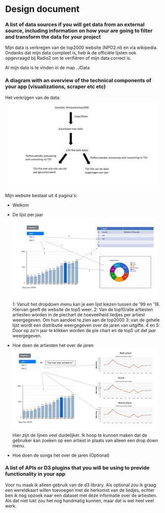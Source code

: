 # Design document

### A list of data sources if you will get data from an external source, including information on how your are going to filter and transform the data for your project

Mijn data is verkregen van de top2000 website (NPO2.nl) en via wikipedia. Ondanks dat mijn data compleet is, heb ik de officiële lijsten ook opgevraagd bij Radio2 om te verifiëren of mijn data correct is.

Al mijn data is te vinden in de map ../Data

### A diagram with an overview of the technical components of your app (visualizations, scraper etc etc)

Het verkrijgen van de data:
![diagram](/Images/Diagram.jpg)

Mijn website bestaat uit 4 pagina's:

* Welkom
<!-- ![afbeelding van pagina lijst per jaar](/Images/sketch1.jpeg) -->
* De lijst per jaar
![afbeelding van pagina lijst per jaar](/Images/Per_Lijst.jpg)
1: Vanuit het dropdown menu kan je een lijst kiezen tussen de '99 en '18. Hiervan geeft de website de top5 weer.
2: Van de top10/alle artiesten artiesten worden in de piechart de hoeveelheid liedjes per artiest weergegeven. Om hun aandeel te zien aan de top2000
3: van de gehele lijst wordt een distributie weergegeven over de jaren van uitgifte.
4 en 5: Door op zo'n jaar te klikken worden de pie chart en de top5 uit dat jaar weergegeven.

* Hoe doen de artiesten het over de jaren
![afbeelding van pagina per artiest](/Images/Per_Artiest.jpg)
Hier zijn de lijnen veel duidelijker. Ik hoop te kunnen maken dat de gebruiker kan zoeken op een artiest in plaats van alleen een drop down menu.
* Hoe doen de songs het over de jaren (Optional)
<!-- ![afbeelding van pagina lijst per jaar](/Images/sketch1.jpeg) -->

### A list of APIs or D3 plugins that you will be using to provide functionality in your app

Voor nu maak ik alleen gebruik van de d3 library. Als optional zou ik graag een wereldkaart willen toevoegen met de herkomst van de liedjes, echter ben ik nog opzoek naar een dataset met deze informatie over de artiesten. Als dat niet lukt zou het nog handmatig kunnen, maar dat is wel heel veel werk.
